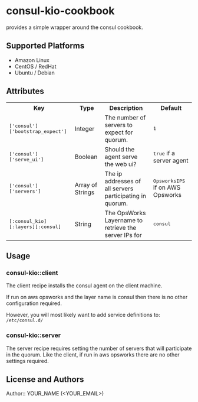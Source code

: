 # consul-kio-cookbook

provides a simple wrapper around the consul cookbook. 

## Supported Platforms

* Amazon Linux
* CentOS / RedHat
* Ubuntu / Debian

## Attributes

<table>
  <tr>
    <th>Key</th>
    <th>Type</th>
    <th>Description</th>
    <th>Default</th>
  </tr>
  <tr>
    <td><tt>['consul']['bootstrap_expect']</tt></td>
    <td>Integer</td>
    <td>The number of servers to expect for quorum.</td>
    <td><tt>1</tt></td>
  </tr>
  <tr>
    <td><tt>['consul']['serve_ui']</tt></td>
    <td>Boolean</td>
    <td>Should the agent serve the web ui?</td>
    <td><tt>true</tt> if a server agent</td>
  </tr>
  <tr>
    <td><tt>['consul']['servers']</tt></td>
    <td>Array of Strings</td>
    <td>The ip addresses of all servers participating in quorum.</td>
    <td><tt>OpsworksIPS</tt> if on AWS Opsworks</td>
  </tr>
  <tr>
    <td><tt>[:consul_kio][:layers][:consul]</tt></td>
    <td>String</td>
    <td>The OpsWorks Layername to retrieve the server IPs for</td>
    <td><tt>consul</tt></td>
  </tr>

</table>

## Usage

### consul-kio::client

The client recipe installs the consul agent on the client machine.  

If run on aws opsworks and the layer name is consul then there is no other configuration required.

However, you will most likely want to add service definitions to: `/etc/consul.d/`

### consul-kio::server

The server recipe requires setting the number of servers that will participate in the quorum.
Like the client, if run in aws opsworks there are no other settings required. 

## License and Authors

Author:: YOUR_NAME (<YOUR_EMAIL>)
